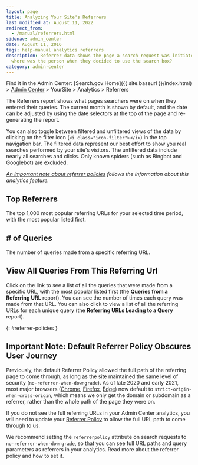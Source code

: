 ```yaml
---
layout: page
title: Analyzing Your Site's Referrers
last_modified_at: August 11, 2022
redirect_from:
  - /manual/referrers.html
sidenav: admin_center
date: August 11, 2016
tags: help-manual analytics referrers
description: Referrer data shows the page a search request was initiated from -
  where was the person when they decided to use the search box?
category: admin-center
---
```

Find it in the Admin Center: \[Search.gov Home]({{ site.baseurl }}/index.html) > [Admin Center](https://search.usa.gov/sites/) > YourSite > Analytics > Referrers

The Referrers report shows what pages searchers were on when they entered their queries. The current month is shown by default, and the date can be adjusted by using the date selectors at the top of the page and re-generating the report.

You can also toggle between filtered and unfiltered views of the data by clicking on the filter icon (`<i class="icon-filter"></i>`) in the top navigation bar. The filtered data represent our best effort to show you real searches performed by your site's visitors. The unfiltered data include nearly all searches and clicks. Only known spiders (such as Bingbot and Googlebot) are excluded.

*[An important note about referrer policies](#referrer-policies) follows the information about this analytics feature.*

## Top Referrers

The top 1,000 most popular referring URLs for your selected time period, with the most popular listed first.

## \# of Queries

The number of queries made from a specific referring URL.

## View All Queries From This Referring Url

Click on the link to see a list of all the queries  that were made from a specific URL, with the most popular listed first (the **Queries from a Referring URL** report). You can see the number of times each query was made from that URL. You can also click to view a list of all the referring URLs for each unique query (the **Referring URLs Leading to a Query** report).

{: #referrer-policies }
## Important Note: Default Referrer Policy Obscures User Journey

Previously, the default Referrer Policy allowed the full path of the referring page to come through, as long as the site maintained the same level of security (`no-referrer-when-downgrade`). As of late 2020 and early 2021, most major browsers ([Chrome](https://developer.chrome.com/blog/referrer-policy-new-chrome-default/), [Firefox](https://blog.mozilla.org/security/2021/03/22/firefox-87-trims-http-referrers-by-default-to-protect-user-privacy/), [Edge](https://docs.microsoft.com/en-us/microsoft-edge/web-platform/site-impacting-changes)) now default to `strict-origin-when-cross-origin`, which means we only get the domain or subdomain as a referrer, rather than the whole path of the page they were on.

If you do not see the full referring URLs in your Admin Center analytics, you will need to update your [Referrer Policy](https://developer.mozilla.org/en-US/docs/Web/HTTP/Headers/Referrer-Policy) to allow the full URL path to come through to us.

We recommend setting the `referrerpolicy` attribute on search requests to `no-referrer-when-downgrade`, so that you can see full URL paths and query parameters as referrers in your analytics. Read more about the referrer policy and how to set it.